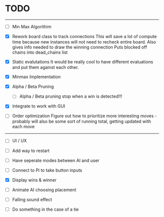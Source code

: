 # TODO


---

- [ ] Min Max Algorithim

- [X] Rework board class to track connections
   This will save a lot of compute time because
   new instances will not need to recheck entire board.
   Also gives info needed to draw the winning connection
   Puts blocked off chains into dead\_chains list
- [X] Static evalutations
   It would be really cool to have different evaluations
   and put them against each other.   
- [X] Minmax Implementation
- [X] Alpha / Beta Pruning
    - [ ] Alpha / Beta pruning stop when a win is detected!!!
- [X] Integrate to work with GUI
- [ ] Order optimization
   Figure out how to prioritize more interesting moves -
   probably will also be some sort of running total, getting
   updated with each move



---

- [ ] UI / UX

- [ ] Add way to restart
- [ ] Have seperate modes between AI and user
- [ ] Connect to Pi to take button inputs
- [X] Display wins & winner
- [ ] Animate AI choosing placement
- [ ] Falling sound effect
- [ ] Do something in the case of a tie 
